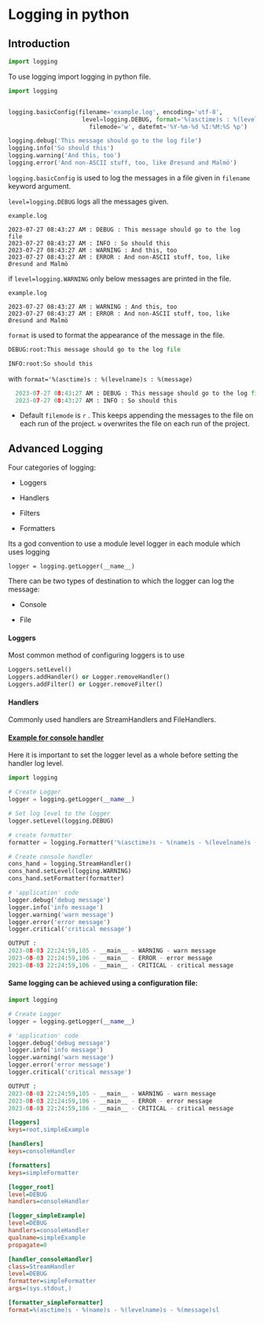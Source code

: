 # Logging in python

## Introduction

```python
import logging
```

To use logging import logging in python file.

```python
import logging


logging.basicConfig(filename='example.log', encoding='utf-8',
                     level=logging.DEBUG, format='%(asctime)s : %(levelname)s : %(message)s',
                       filemode='w', datefmt='%Y-%m-%d %I:%M:%S %p')

logging.debug('This message should go to the log file')
logging.info('So should this')
logging.warning('And this, too')
logging.error('And non-ASCII stuff, too, like Øresund and Malmö')
```

`logging.basicConfig` is used to log the messages in a file given in `filename` keyword argument.

`level=logging.DEBUG` logs all the messages given.

```shell
example.log

2023-07-27 08:43:27 AM : DEBUG : This message should go to the log file
2023-07-27 08:43:27 AM : INFO : So should this
2023-07-27 08:43:27 AM : WARNING : And this, too
2023-07-27 08:43:27 AM : ERROR : And non-ASCII stuff, too, like Øresund and Malmö
```

if `level=logging.WARNING` only below messages are printed in the file.

```shell
example.log

2023-07-27 08:43:27 AM : WARNING : And this, too
2023-07-27 08:43:27 AM : ERROR : And non-ASCII stuff, too, like Øresund and Malmö
```

`format` is used to format the appearance of the message in the file.



```python
DEBUG:root:This message should go to the log file

INFO:root:So should this
```

with `format='%(asctime)s : %(levelname)s : %(message)`





```python
  2023-07-27 08:43:27 AM : DEBUG : This message should go to the log file
  2023-07-27 08:43:27 AM : INFO : So should this
```

- Default `filemode` is `r` . This keeps appending the messages to the file on each run of the project. `w` overwrites the file on each run of the project.

## Advanced Logging

Four categories of logging:

- Loggers

- Handlers

- Filters

- Formatters

Its a god convention to use a module level logger in each module which uses logging

```shell
logger = logging.getLogger(__name__)
```

There can be two types of destination to which the logger can log the message:

- Console

- File

#### Loggers

Most common method of configuring loggers is to use 

```python
Loggers.setLevel()
Loggers.addHandler() or Logger.removeHandler()
Loggers.addFilter() or Logger.removeFilter()
```

#### Handlers

Commonly used handlers are StreamHandlers and FileHandlers.

#### 

#### <u>Example for console handler</u>

Here it is important to set the logger level as a whole before setting the handler log level. 

```python
import logging

# Create Logger
logger = logging.getLogger(__name__)

# Set log level to the logger 
logger.setLevel(logging.DEBUG)

# create formatter
formatter = logging.Formatter('%(asctime)s - %(name)s - %(levelname)s - %(message)s')

# Create console handler
cons_hand = logging.StreamHandler()
cons_hand.setLevel(logging.WARNING)
cons_hand.setFormatter(formatter)

# 'application' code
logger.debug('debug message')
logger.info('info message')
logger.warning('warn message')
logger.error('error message')
logger.critical('critical message')

OUTPUT :
2023-08-03 22:24:59,105 - __main__ - WARNING - warn message
2023-08-03 22:24:59,106 - __main__ - ERROR - error message
2023-08-03 22:24:59,106 - __main__ - CRITICAL - critical message
```

#### Same logging can be achieved using a configuration file:

```python
import logging

# Create Logger
logger = logging.getLogger(__name__)

# 'application' code
logger.debug('debug message')
logger.info('info message')
logger.warning('warn message')
logger.error('error message')
logger.critical('critical message')

OUTPUT :
2023-08-03 22:24:59,105 - __main__ - WARNING - warn message
2023-08-03 22:24:59,106 - __main__ - ERROR - error message
2023-08-03 22:24:59,106 - __main__ - CRITICAL - critical message
```

```ini
[loggers]
keys=root,simpleExample

[handlers]
keys=consoleHandler

[formatters]
keys=simpleFormatter

[logger_root]
level=DEBUG
handlers=consoleHandler

[logger_simpleExample]
level=DEBUG
handlers=consoleHandler
qualname=simpleExample
propagate=0

[handler_consoleHandler]
class=StreamHandler
level=DEBUG
formatter=simpleFormatter
args=(sys.stdout,)

[formatter_simpleFormatter]
format=%(asctime)s - %(name)s - %(levelname)s - %(message)sl
```
